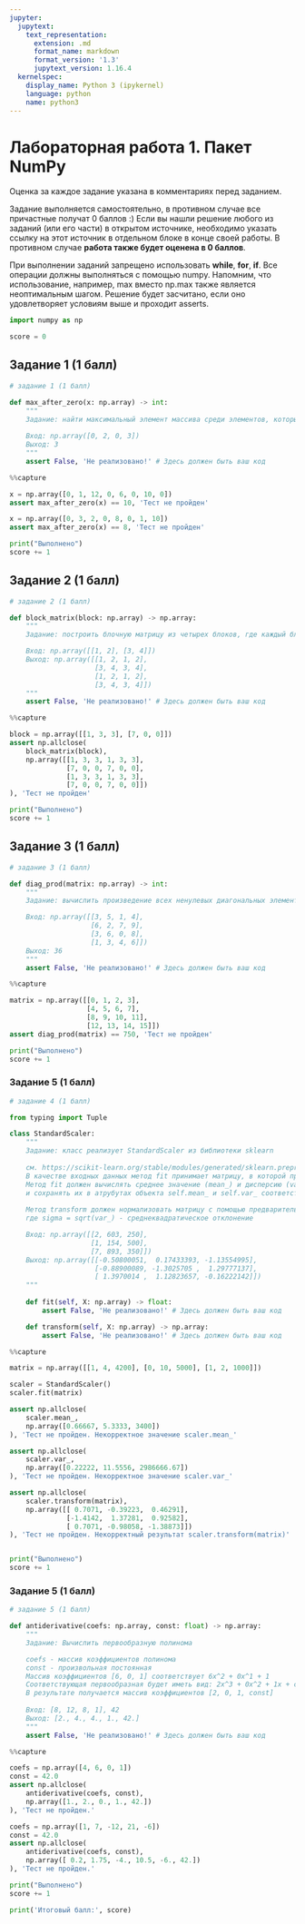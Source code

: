 ```yaml
---
jupyter:
  jupytext:
    text_representation:
      extension: .md
      format_name: markdown
      format_version: '1.3'
      jupytext_version: 1.16.4
  kernelspec:
    display_name: Python 3 (ipykernel)
    language: python
    name: python3
---
```


<!-- #region id="7247b8d4" editable=true slideshow={"slide_type": ""} -->
# Лабораторная работа 1. Пакет NumPy

Оценка за каждое задание указана в комментариях перед заданием.

Задание выполняется самостоятельно, в противном случае все причастные получат 0 баллов :)
Если вы нашли решение любого из заданий (или его части) в открытом источнике, необходимо указать ссылку на этот источник в отдельном блоке в конце своей работы. 
В противном случае **работа также будет оценена в 0 баллов**.
<!-- #endregion -->

<!-- #region id="1966e3d0" editable=true slideshow={"slide_type": ""} -->
При выполнении заданий запрещено использовать **while**, **for**, **if**. 
Все операции должны выполняться с помощью numpy. 
Напомним, что использование, например, max вместо np.max также является неоптимальным шагом.
Решение будет засчитано, если оно удовлетворяет условиям выше и проходит asserts.
<!-- #endregion -->

```python executionInfo={"elapsed": 1081, "status": "ok", "timestamp": 1694439757773, "user": {"displayName": "Sergey Korpachev", "userId": "09181340988160569540"}, "user_tz": -180} id="03cf459c" editable=true slideshow={"slide_type": ""}
import numpy as np

score = 0
```

<!-- #region id="cDsKeK4EaWrE" editable=true slideshow={"slide_type": ""} -->
## Задание 1 (1 балл)
<!-- #endregion -->

```python executionInfo={"elapsed": 4, "status": "ok", "timestamp": 1694439759790, "user": {"displayName": "Sergey Korpachev", "userId": "09181340988160569540"}, "user_tz": -180} id="439425f7" editable=true slideshow={"slide_type": ""}
# задание 1 (1 балл)

def max_after_zero(x: np.array) -> int:
    """
    Задание: найти максимальный элемент массива среди элементов, которым предшествует ноль
      
    Вход: np.array([0, 2, 0, 3])
    Выход: 3
    """
    assert False, 'Не реализовано!' # Здесь должен быть ваш код
```

```python colab={"base_uri": "https://localhost:8080/", "height": 293} executionInfo={"elapsed": 252, "status": "error", "timestamp": 1694439761443, "user": {"displayName": "Sergey Korpachev", "userId": "09181340988160569540"}, "user_tz": -180} id="a58b05aa" outputId="bfa9232f-9fe7-4333-da96-0a3cc4f0f59d" editable=false slideshow={"slide_type": ""}
%%capture

x = np.array([0, 1, 12, 0, 6, 0, 10, 0])
assert max_after_zero(x) == 10, 'Тест не пройден'

x = np.array([0, 3, 2, 0, 8, 0, 1, 10])
assert max_after_zero(x) == 8, 'Тест не пройден'

print("Выполнено")
score += 1
```

<!-- #region id="zT54XZpBaeHX" editable=true slideshow={"slide_type": ""} -->
## Задание 2 (1 балл)
<!-- #endregion -->

```python executionInfo={"elapsed": 10, "status": "ok", "timestamp": 1694439791603, "user": {"displayName": "Sergey Korpachev", "userId": "09181340988160569540"}, "user_tz": -180} id="0a3ff5e4" editable=true slideshow={"slide_type": ""}
# задание 2 (1 балл)

def block_matrix(block: np.array) -> np.array:
    """
    Задание: построить блочную матрицу из четырех блоков, где каждый блок представляет собой заданную матрицу

    Вход: np.array([[1, 2], [3, 4]])
    Выход: np.array([[1, 2, 1, 2],
                     [3, 4, 3, 4],
                     [1, 2, 1, 2],
                     [3, 4, 3, 4]])
    """
    assert False, 'Не реализовано!' # Здесь должен быть ваш код
```

```python colab={"base_uri": "https://localhost:8080/", "height": 327} executionInfo={"elapsed": 9, "status": "error", "timestamp": 1694439791604, "user": {"displayName": "Sergey Korpachev", "userId": "09181340988160569540"}, "user_tz": -180} id="f0ce9850" outputId="c67f53b4-ecc6-4fa7-81ac-432927da7dde" editable=false slideshow={"slide_type": ""}
%%capture

block = np.array([[1, 3, 3], [7, 0, 0]])
assert np.allclose(
    block_matrix(block),
    np.array([[1, 3, 3, 1, 3, 3],
              [7, 0, 0, 7, 0, 0],
              [1, 3, 3, 1, 3, 3],
              [7, 0, 0, 7, 0, 0]])
), 'Тест не пройден'

print("Выполнено")
score += 1
```

<!-- #region id="dzvsvRm6apVb" editable=true slideshow={"slide_type": ""} -->
## Задание 3 (1 балл)
<!-- #endregion -->

```python executionInfo={"elapsed": 246, "status": "ok", "timestamp": 1694439796375, "user": {"displayName": "Sergey Korpachev", "userId": "09181340988160569540"}, "user_tz": -180} id="b4535fbf" editable=true slideshow={"slide_type": ""}
# задание 3 (1 балл)

def diag_prod(matrix: np.array) -> int:
    """
    Задание: вычислить произведение всех ненулевых диагональных элементов квадратной матрицы

    Вход: np.array([[3, 5, 1, 4],
                    [6, 2, 7, 9],
                    [3, 6, 0, 8],
                    [1, 3, 4, 6]])
    Выход: 36
    """
    assert False, 'Не реализовано!' # Здесь должен быть ваш код
```

```python colab={"base_uri": "https://localhost:8080/", "height": 310} executionInfo={"elapsed": 5, "status": "error", "timestamp": 1694439797817, "user": {"displayName": "Sergey Korpachev", "userId": "09181340988160569540"}, "user_tz": -180} id="fa039421" outputId="080cb3f5-b033-4cf2-bb9a-8f9c852090a6" editable=false slideshow={"slide_type": ""}
%%capture

matrix = np.array([[0, 1, 2, 3],
                   [4, 5, 6, 7],
                   [8, 9, 10, 11],
                   [12, 13, 14, 15]])
assert diag_prod(matrix) == 750, 'Тест не пройден'

print("Выполнено")
score += 1
```

<!-- #region id="1U5HMX3Marze" -->
### Задание 5 (1 балл)
<!-- #endregion -->

```python executionInfo={"elapsed": 5, "status": "ok", "timestamp": 1694439800023, "user": {"displayName": "Sergey Korpachev", "userId": "09181340988160569540"}, "user_tz": -180} id="cfa98502" editable=true slideshow={"slide_type": ""}
# задание 4 (1 балл)

from typing import Tuple

class StandardScaler:
    """
    Задание: класс реализует StandardScaler из библиотеки sklearn
    
    см. https://scikit-learn.org/stable/modules/generated/sklearn.preprocessing.StandardScaler.html
    В качестве входных данных метод fit принимает матрицу, в которой признаки объектов расположены в столбцах 
    Метод fit должен вычислять среднее значение (mean_) и дисперсию (var_) для каждого из признаков (столбца), 
    и сохранять их в атрубутах объекта self.mean_ и self.var_ соответственно.    
    
    Метод transform должен нормализовать матрицу с помощью предварительно вычисленных mean_ и sigma, 
    где sigma = sqrt(var_) - среднеквадратическое отклонение

    Вход: np.array([[2, 603, 250], 
                    [1, 154, 500], 
                    [7, 893, 350]])
    Выход: np.array([[-0.50800051,  0.17433393, -1.13554995],
                     [-0.88900089, -1.3025705 ,  1.29777137],
                     [ 1.3970014 ,  1.12823657, -0.16222142]])
    """
        
    def fit(self, X: np.array) -> float:
        assert False, 'Не реализовано!' # Здесь должен быть ваш код

    def transform(self, X: np.array) -> np.array:
        assert False, 'Не реализовано!' # Здесь должен быть ваш код
```

```python colab={"base_uri": "https://localhost:8080/", "height": 361} executionInfo={"elapsed": 6, "status": "error", "timestamp": 1694439800521, "user": {"displayName": "Sergey Korpachev", "userId": "09181340988160569540"}, "user_tz": -180} id="352d0513" outputId="42f66f0a-e221-4c90-f081-2007cd20b811" editable=false slideshow={"slide_type": ""}
%%capture

matrix = np.array([[1, 4, 4200], [0, 10, 5000], [1, 2, 1000]])

scaler = StandardScaler()
scaler.fit(matrix)

assert np.allclose(
    scaler.mean_,
    np.array([0.66667, 5.3333, 3400])
), 'Тест не пройден. Некорректное значение scaler.mean_'

assert np.allclose(
    scaler.var_,
    np.array([0.22222, 11.5556, 2986666.67])
), 'Тест не пройден. Некорректное значение scaler.var_'

assert np.allclose(
    scaler.transform(matrix),
    np.array([[ 0.7071, -0.39223,  0.46291],
              [-1.4142,  1.37281,  0.92582],
              [ 0.7071, -0.98058, -1.38873]])
), 'Тест не пройден. Некорректный результат scaler.transform(matrix)'


print("Выполнено")
score += 1
```

<!-- #region id="VgfO8yt7atav" editable=true slideshow={"slide_type": ""} -->
### Задание 5 (1 балл)
<!-- #endregion -->

```python executionInfo={"elapsed": 3, "status": "ok", "timestamp": 1694439802963, "user": {"displayName": "Sergey Korpachev", "userId": "09181340988160569540"}, "user_tz": -180} id="7d68dc80" slideshow={"slide_type": ""}
# задание 5 (1 балл)

def antiderivative(coefs: np.array, const: float) -> np.array:
    """
    Задание: Вычислить первообразную полинома

    coefs - массив коэффициентов полинома
    const - произвольная постоянная
    Массив коэффициентов [6, 0, 1] соответствует 6x^2 + 0x^1 + 1
    Соответствующая первообразная будет иметь вид: 2x^3 + 0x^2 + 1x + const,
    В результате получается массив коэффициентов [2, 0, 1, const]
        
    Вход: [8, 12, 8, 1], 42
    Выход: [2., 4., 4., 1., 42.]
    """
    assert False, 'Не реализовано!' # Здесь должен быть ваш код
```

```python colab={"base_uri": "https://localhost:8080/", "height": 327} executionInfo={"elapsed": 6, "status": "error", "timestamp": 1694439803375, "user": {"displayName": "Sergey Korpachev", "userId": "09181340988160569540"}, "user_tz": -180} id="41288733" outputId="9e4b86da-8361-4b6b-8b92-bbe46b371c70" editable=false slideshow={"slide_type": ""}
%%capture

coefs = np.array([4, 6, 0, 1])
const = 42.0
assert np.allclose(
    antiderivative(coefs, const),
    np.array([1., 2., 0., 1., 42.])
), 'Тест не пройден.'

coefs = np.array([1, 7, -12, 21, -6])
const = 42.0
assert np.allclose(
    antiderivative(coefs, const),
    np.array([ 0.2, 1.75, -4., 10.5, -6., 42.])
), 'Тест не пройден.'

print("Выполнено")
score += 1
```

```python editable=false slideshow={"slide_type": ""}
print('Итоговый балл:', score)
```
